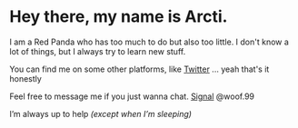 # Hey there, my name is Arcti.
I am a Red Panda who has too much to do but also too little.
I don't know a lot of things, but I always try to learn new stuff.

You can find me on some other platforms, like
[Twitter](https://twitter.com/Arcti_cc)
... yeah that's it honestly

Feel free to message me if you just wanna chat.
[Signal](https://signal.me/#eu/giFo1cgDaq9FHXh5kV3CbYXEUJH4vAfbG8f1HepFdbkXufAlUO5LBJUjiDhXOLDA) @woof.99

I’m always up to help *(except when I’m sleeping)*
